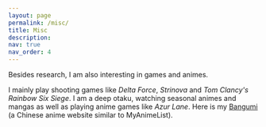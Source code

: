 ```yaml
---
layout: page
permalink: /misc/
title: Misc
description:
nav: true
nav_order: 4
---
```


Besides research, I am also interesting in games and animes.

I mainly play shooting games like *Delta Force*, *Strinova* and *Tom Clancy's Rainbow Six Siege*. I am a deep otaku, watching seasonal animes and mangas as well as playing anime games like *Azur Lane*. Here is my [Bangumi](https://bgm.tv/user/789994) (a Chinese anime website similar to MyAnimeList).
